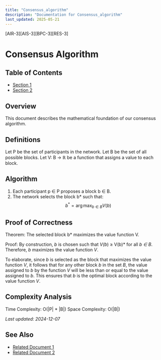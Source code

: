 ```yaml
---
title: "Consensus_algorithm"
description: "Documentation for Consensus_algorithm"
last_updated: 2025-05-21
---
```

[AIR-3][AIS-3][BPC-3][RES-3]


<!-- markdownlint-disable MD013 line-length -->

# Consensus Algorithm

## Table of Contents

- [Section 1](#section-1)
- [Section 2](#section-2)


## Overview

This document describes the mathematical foundation of our consensus algorithm.

## Definitions

Let P be the set of participants in the network.
Let B be the set of all possible blocks.
Let V: B → ℝ be a function that assigns a value to each block.

## Algorithm

1. Each participant p ∈ P proposes a block b ∈ B.
2. The network selects the block b* such that:
   $$b^* = \arg\max_{b \in B} V(b)$$

## Proof of Correctness

Theorem: The selected block b* maximizes the value function V.

Proof:
By construction, *b* is chosen such that *V(b*) ≥ V(b)* for all *b ∈ B*.
Therefore, *b* maximizes the value function *V*.

To elaborate, since *b* is selected as the block that maximizes the value function *V*, it follows that for any other block *b* in the set *B*, the value assigned to *b* by the function *V* will be less than or equal to the value assigned to *b*. This ensures that *b* is the optimal block according to the value function *V*.

## Complexity Analysis

Time Complexity:  O(|P| * |B|)
Space Complexity: O(|B|)

*Last updated: 2024-12-07*

## See Also

- [Related Document 1](./related1.md)
- [Related Document 2](./related2.md)
